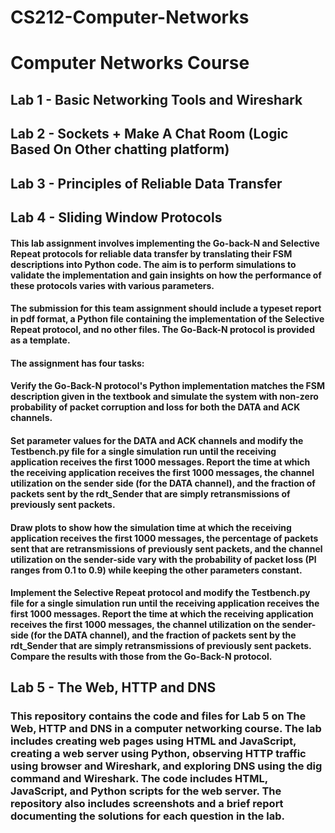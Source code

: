 # CS212-Computer-Networks
# Computer Networks Course
## Lab 1 - Basic Networking Tools and Wireshark
## Lab 2 - Sockets + Make A Chat Room (Logic Based On Other chatting platform)
## Lab 3 - Principles of Reliable Data Transfer
## Lab 4 - Sliding Window Protocols
#### This lab assignment involves implementing the Go-back-N and Selective Repeat protocols for reliable data transfer by translating their FSM descriptions into Python code. The aim is to perform simulations to validate the implementation and gain insights on how the performance of these protocols varies with various parameters.

#### The submission for this team assignment should include a typeset report in pdf format, a Python file containing the implementation of the Selective Repeat protocol, and no other files. The Go-Back-N protocol is provided as a template.

#### The assignment has four tasks:

#### Verify the Go-Back-N protocol's Python implementation matches the FSM description given in the textbook and simulate the system with non-zero probability of packet corruption and loss for both the DATA and ACK channels.
#### Set parameter values for the DATA and ACK channels and modify the Testbench.py file for a single simulation run until the receiving application receives the first 1000 messages. Report the time at which the receiving application receives the first 1000 messages, the channel utilization on the sender side (for the DATA channel), and the fraction of packets sent by the rdt_Sender that are simply retransmissions of previously sent packets.
#### Draw plots to show how the simulation time at which the receiving application receives the first 1000 messages, the percentage of packets sent that are retransmissions of previously sent packets, and the channel utilization on the sender-side vary with the probability of packet loss (Pl ranges from 0.1 to 0.9) while keeping the other parameters constant.
#### Implement the Selective Repeat protocol and modify the Testbench.py file for a single simulation run until the receiving application receives the first 1000 messages. Report the time at which the receiving application receives the first 1000 messages, the channel utilization on the sender-side (for the DATA channel), and the fraction of packets sent by the rdt_Sender that are simply retransmissions of previously sent packets. Compare the results with those from the Go-Back-N protocol.
## Lab 5 - The Web, HTTP and DNS 
### This repository contains the code and files for Lab 5 on The Web, HTTP and DNS in a computer networking course. The lab includes creating web pages using HTML and JavaScript, creating a web server using Python, observing HTTP traffic using browser and Wireshark, and exploring DNS using the dig command and Wireshark. The code includes HTML, JavaScript, and Python scripts for the web server. The repository also includes screenshots and a brief report documenting the solutions for each question in the lab.

